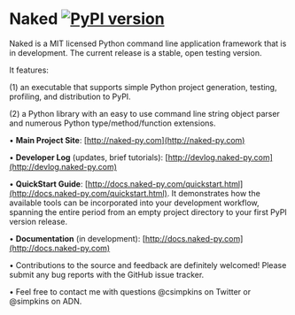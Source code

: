 Naked  [![PyPI version](https://badge.fury.io/py/Naked.png)](https://pypi.python.org/pypi/Naked)
=====
Naked is a MIT licensed Python command line application framework that is in development.  The current release is a stable, open testing version.

It features:

(1) an executable that supports simple Python project generation, testing, profiling, and distribution to PyPI.

(2) a Python library with an easy to use command line string object parser and numerous Python type/method/function extensions.

• **Main Project Site**: [http://naked-py.com](http://naked-py.com)

• **Developer Log** (updates, brief tutorials): [http://devlog.naked-py.com](http://devlog.naked-py.com)

• **QuickStart Guide**: [http://docs.naked-py.com/quickstart.html](http://docs.naked-py.com/quickstart.html).  It demonstrates how the available tools can be incorporated into your development workflow, spanning the entire period from an empty project directory to your first PyPI version release.

• **Documentation** (in development): [http://docs.naked-py.com](http://docs.naked-py.com)

• Contributions to the source and feedback are definitely welcomed!  Please submit any bug reports with the GitHub issue tracker.

• Feel free to contact me with questions @csimpkins on Twitter or @simpkins on ADN.
